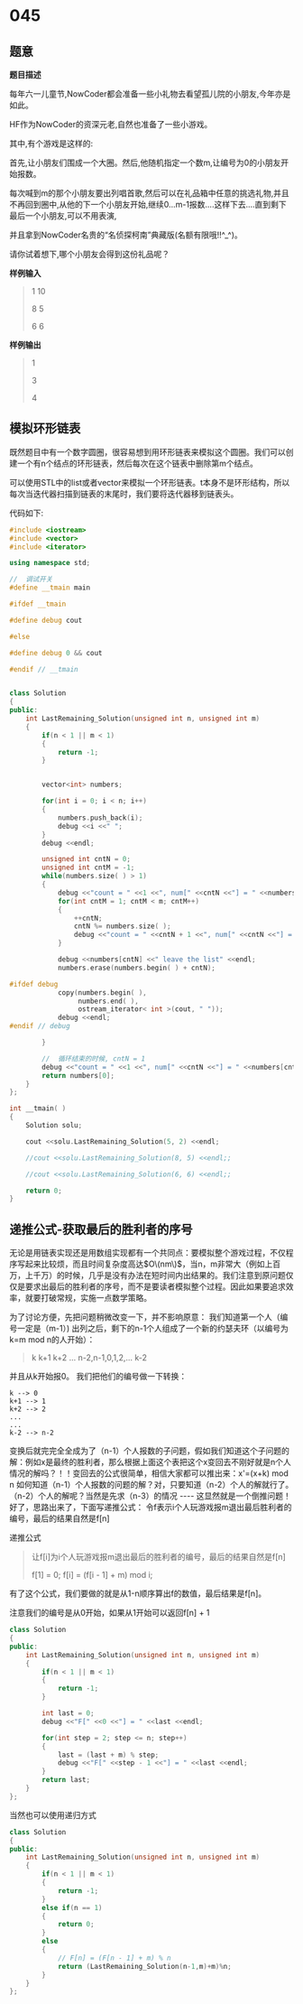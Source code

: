 # 045

## 题意

**题目描述**

每年六一儿童节,NowCoder都会准备一些小礼物去看望孤儿院的小朋友,今年亦是如此。

HF作为NowCoder的资深元老,自然也准备了一些小游戏。

其中,有个游戏是这样的:

首先,让小朋友们围成一个大圈。然后,他随机指定一个数m,让编号为0的小朋友开始报数。

每次喊到m的那个小朋友要出列唱首歌,然后可以在礼品箱中任意的挑选礼物,并且不再回到圈中,从他的下一个小朋友开始,继续0...m-1报数....这样下去....直到剩下最后一个小朋友,可以不用表演,

并且拿到NowCoder名贵的“名侦探柯南”典藏版\(名额有限哦!!^\_^\)。

请你试着想下,哪个小朋友会得到这份礼品呢？

**样例输入**

> 1 10
>
> 8 5
>
> 6 6

**样例输出**

> 1
>
> 3
>
> 4

## 模拟环形链表

既然题目中有一个数字圆圈，很容易想到用环形链表来模拟这个圆圈。我们可以创建一个有n个结点的环形链表，然后每次在这个链表中删除第m个结点。

可以使用STL中的list或者vector来模拟一个环形链表。t本身不是环形结构，所以每次当迭代器扫描到链表的末尾时，我们要将迭代器移到链表头。

代码如下:

```cpp
#include <iostream>
#include <vector>
#include <iterator>

using namespace std;

//  调试开关
#define __tmain main

#ifdef __tmain

#define debug cout

#else

#define debug 0 && cout

#endif // __tmain


class Solution
{
public:
    int LastRemaining_Solution(unsigned int n, unsigned int m)
    {
        if(n < 1 || m < 1)
        {
            return -1;
        }


        vector<int> numbers;

        for(int i = 0; i < n; i++)
        {
            numbers.push_back(i);
            debug <<i <<" ";
        }
        debug <<endl;

        unsigned int cntN = 0;
        unsigned int cntM = -1;
        while(numbers.size( ) > 1)
        {
            debug <<"count = " <<1 <<", num[" <<cntN <<"] = " <<numbers[cntN] <<endl;
            for(int cntM = 1; cntM < m; cntM++)
            {
                ++cntN;
                cntN %= numbers.size( );
                debug <<"count = " <<cntN + 1 <<", num[" <<cntN <<"] = " <<numbers[cntN] <<endl;
            }

            debug <<numbers[cntN] <<" leave the list" <<endl;
            numbers.erase(numbers.begin( ) + cntN);

#ifdef debug
            copy(numbers.begin( ),
                 numbers.end( ),
                 ostream_iterator< int >(cout, " "));
            debug <<endl;
#endif // debug

        }

        //  循环结束的时候, cntN = 1
        debug <<"count = " <<1 <<", num[" <<cntN <<"] = " <<numbers[cntN] <<endl;
        return numbers[0];
    }
};

int __tmain( )
{
    Solution solu;

    cout <<solu.LastRemaining_Solution(5, 2) <<endl;

    //cout <<solu.LastRemaining_Solution(8, 5) <<endl;;

    //cout <<solu.LastRemaining_Solution(6, 6) <<endl;;

    return 0;
}
```

## 递推公式-获取最后的胜利者的序号

无论是用链表实现还是用数组实现都有一个共同点：要模拟整个游戏过程，不仅程序写起来比较烦，而且时间复杂度高达$O\(nm\)$，当n，m非常大（例如上百万，上千万）的时候，几乎是没有办法在短时间内出结果的。我们注意到原问题仅仅是要求出最后的胜利者的序号，而不是要读者模拟整个过程。因此如果要追求效率，就要打破常规，实施一点数学策略。

为了讨论方便，先把问题稍微改变一下，并不影响原意： 我们知道第一个人（编号一定是（m-1）\) 出列之后，剩下的n-1个人组成了一个新的约瑟夫环（以编号为k=m mod n的人开始）：

> k k+1 k+2 ... n-2,n-1,0,1,2,... k-2

并且从k开始报0。 我们把他们的编号做一下转换：

```text
k --> 0
k+1 --> 1
k+2 --> 2
...
...
k-2 --> n-2
```

变换后就完完全全成为了（n-1）个人报数的子问题，假如我们知道这个子问题的解：例如x是最终的胜利者，那么根据上面这个表把这个x变回去不刚好就是n个人情况的解吗？！！变回去的公式很简单，相信大家都可以推出来：x'=\(x+k\) mod n 如何知道（n-1）个人报数的问题的解？对，只要知道（n-2）个人的解就行了。（n-2）个人的解呢？当然是先求（n-3）的情况 ---- 这显然就是一个倒推问题！好了，思路出来了，下面写递推公式： 令f表示i个人玩游戏报m退出最后胜利者的编号，最后的结果自然是f\[n\]

递推公式

> 让f\[i\]为i个人玩游戏报m退出最后的胜利者的编号，最后的结果自然是f\[n\]
>
> f\[1\] = 0; f\[i\] = \(f\[i - 1\] + m\) mod i;

有了这个公式，我们要做的就是从1-n顺序算出f的数值，最后结果是f\[n\]。

注意我们的编号是从0开始，如果从1开始可以返回f\[n\] + 1

```cpp
class Solution
{
public:
    int LastRemaining_Solution(unsigned int n, unsigned int m)
    {
        if(n < 1 || m < 1)
        {
            return -1;
        }

        int last = 0;
        debug <<"F[" <<0 <<"] = " <<last <<endl;

        for(int step = 2; step <= n; step++)
        {
            last = (last + m) % step;
            debug <<"F[" <<step - 1 <<"] = " <<last <<endl;
        }
        return last;
    }
};
```

当然也可以使用递归方式

```cpp
class Solution
{
public:
    int LastRemaining_Solution(unsigned int n, unsigned int m)
    {
        if(n < 1 || m < 1)
        {
            return -1;
        }
        else if(n == 1)
        {
            return 0;
        }
        else
        {
            // F[n] = (F[n - 1] + m) % n
            return (LastRemaining_Solution(n-1,m)+m)%n;
        }
    }
};
```

